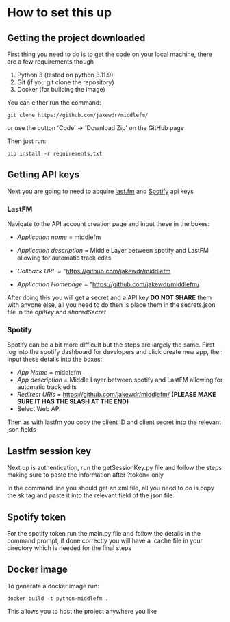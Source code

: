 # How to set this up

## Getting the project downloaded

First thing you need to do is to get the code on your local machine, there are a few requirements though

1) Python 3 (tested on python 3.11.9)
2) Git (if you git clone the repository)
3) Docker (for building the image)

You can either run the command:

    git clone https://github.com/jakewdr/middlefm/

or use the button 'Code' -> 'Download Zip' on the GitHub page

Then just run:

    pip install -r requirements.txt

## Getting API keys

Next you are going to need to acquire [last.fm](https://www.last.fm/api/account/create) and [Spotify](https://developer.spotify.com/dashboard) api keys

### LastFM

Navigate to the API account creation page and input these in the boxes:

- *Application name* = middlefm

- *Application description* = Middle Layer between spotify and LastFM allowing for automatic track edits

- *Callback URL* = "https://github.com/jakewdr/middlefm

- *Application Homepage* = "https://github.com/jakewdr/middlefm/

After doing this you will get a secret and a API key **DO NOT SHARE** them with anyone else, all you need to do then is place them in the secrets.json file in the *apiKey* and *sharedSecret*

### Spotify

Spotify can be a bit more difficult but the steps are largely the same. First log into the spotify dashboard for developers and click create new app, then input these details into the boxes:

- *App Name* = middlefm
- *App description* = Middle Layer between spotify and LastFM allowing for automatic track edits
- *Redirect URIs* = https://github.com/jakewdr/middlefm/ **(PLEASE MAKE SURE IT HAS THE SLASH AT THE END)**
- Select Web API

Then as with lastfm you copy the client ID and client secret into the relevant json fields

## Lastfm session key

Next up is authentication, run the getSessionKey.py file and follow the steps making sure to paste the information after ?token= only

In the command line you should get an xml file, all you need to do is copy the sk tag and paste it into the relevant field of the json file

## Spotify token

For the spotify token run the main.py file and follow the details in the command prompt, if done correctly you will have a .cache file in your directory which is needed for the final steps

## Docker image

To generate a docker image run:

    docker build -t python-middlefm .

This allows you to host the project anywhere you like